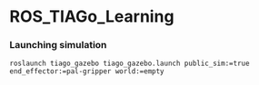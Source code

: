 # ROS_TIAGo_Learning

### Launching simulation

`roslaunch tiago_gazebo tiago_gazebo.launch public_sim:=true end_effector:=pal-gripper world:=empty`


